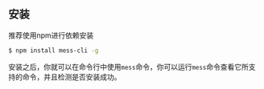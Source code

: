 ## 安装
推荐使用npm进行依赖安装
```bash
$ npm install mess-cli -g
```

安装之后，你就可以在命令行中使用```mess```命令，你可以运行```mess```命令查看它所支持的命令，并且检测是否安装成功。